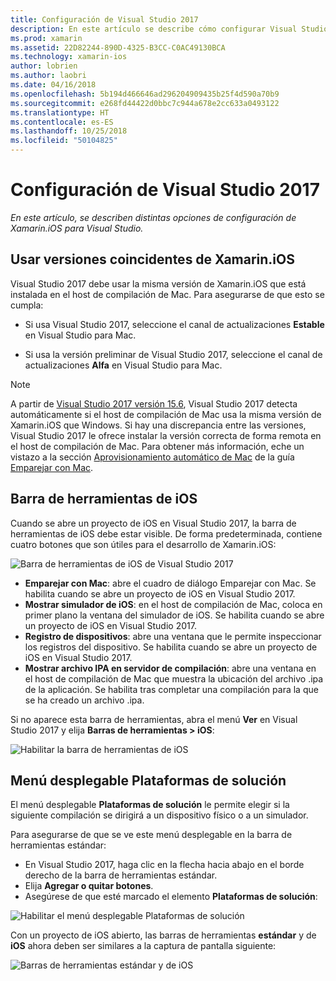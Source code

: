 ```yaml
---
title: Configuración de Visual Studio 2017
description: En este artículo se describe cómo configurar Visual Studio 2017 para el desarrollo de Xamarin.iOS. En concreto, se describe cómo configurar la versión instalada de Xamarin.iOS, la barra de herramientas de iOS y el menú desplegable de Plataformas de solución.
ms.prod: xamarin
ms.assetid: 22D82244-890D-4325-B3CC-C0AC49130BCA
ms.technology: xamarin-ios
author: lobrien
ms.author: laobri
ms.date: 04/16/2018
ms.openlocfilehash: 5b194d466646ad296204909435b25f4d590a70b9
ms.sourcegitcommit: e268fd44422d0bbc7c944a678e2cc633a0493122
ms.translationtype: HT
ms.contentlocale: es-ES
ms.lasthandoff: 10/25/2018
ms.locfileid: "50104825"
---
```

# <a name="configuring-visual-studio-2017"></a>Configuración de Visual Studio 2017

_En este artículo, se describen distintas opciones de configuración de Xamarin.iOS para Visual Studio._

## <a name="using-matching-xamarinios-versions"></a>Usar versiones coincidentes de Xamarin.iOS

Visual Studio 2017 debe usar la misma versión de Xamarin.iOS que está instalada en el host de compilación de Mac. Para asegurarse de que esto se cumpla:

 - Si usa Visual Studio 2017, seleccione el canal de actualizaciones **Estable** en Visual Studio para Mac.

 - Si usa la versión preliminar de Visual Studio 2017, seleccione el canal de actualizaciones **Alfa** en Visual Studio para Mac.

> [!NOTE]
> A partir de [Visual Studio 2017 versión 15.6](https://docs.microsoft.com/visualstudio/releasenotes/vs2017-relnotes#automatic-macos-provisioning), Visual Studio 2017 detecta automáticamente si el host de compilación de Mac usa la misma versión de Xamarin.iOS que Windows. Si hay una discrepancia entre las versiones, Visual Studio 2017 le ofrece instalar la versión correcta de forma remota en el host de compilación de Mac. Para obtener más información, eche un vistazo a la sección [Aprovisionamiento automático de Mac](~/ios/get-started/installation/windows/connecting-to-mac/index.md#automatic-mac-provisioning) de la guía [Emparejar con Mac](~/ios/get-started/installation/windows/connecting-to-mac/index.md).

## <a name="ios-toolbar"></a>Barra de herramientas de iOS

Cuando se abre un proyecto de iOS en Visual Studio 2017, la barra de herramientas de iOS debe estar visible.  De forma predeterminada, contiene cuatro botones que son útiles para el desarrollo de Xamarin.iOS:

![Barra de herramientas de iOS de Visual Studio 2017](config-options-images/ios-toolbar.png "Visual Studio 2017's iOS toolbar")

- **Emparejar con Mac**: abre el cuadro de diálogo Emparejar con Mac. Se habilita cuando se abre un proyecto de iOS en Visual Studio 2017.
- **Mostrar simulador de iOS**: en el host de compilación de Mac, coloca en primer plano la ventana del simulador de iOS. Se habilita cuando se abre un proyecto de iOS en Visual Studio 2017.
- **Registro de dispositivos**: abre una ventana que le permite inspeccionar los registros del dispositivo. Se habilita cuando se abre un proyecto de iOS en Visual Studio 2017.
- **Mostrar archivo IPA en servidor de compilación**: abre una ventana en el host de compilación de Mac que muestra la ubicación del archivo .ipa de la aplicación. Se habilita tras completar una compilación para la que se ha creado un archivo .ipa.

Si no aparece esta barra de herramientas, abra el menú **Ver** en Visual Studio 2017 y elija **Barras de herramientas > iOS**:

![Habilitar la barra de herramientas de iOS](config-options-images/ios-toolbar-enable.png "Enabling the iOS toolbar")

## <a name="solution-platforms-drop-down-menu"></a>Menú desplegable Plataformas de solución

El menú desplegable **Plataformas de solución** le permite elegir si la siguiente compilación se dirigirá a un dispositivo físico o a un simulador.

Para asegurarse de que se ve este menú desplegable en la barra de herramientas estándar:

- En Visual Studio 2017, haga clic en la flecha hacia abajo en el borde derecho de la barra de herramientas estándar.
- Elija **Agregar o quitar botones**. 
- Asegúrese de que esté marcado el elemento **Plataformas de solución**:

![Habilitar el menú desplegable Plataformas de solución](config-options-images/solution-platforms-enable.png "Enabling the Solution Platforms drop-down menu")

Con un proyecto de iOS abierto, las barras de herramientas **estándar** y de **iOS** ahora deben ser similares a la captura de pantalla siguiente:

![Barras de herramientas estándar y de iOS](config-options-images/toolbars.png "Standard and iOS toolbars")


